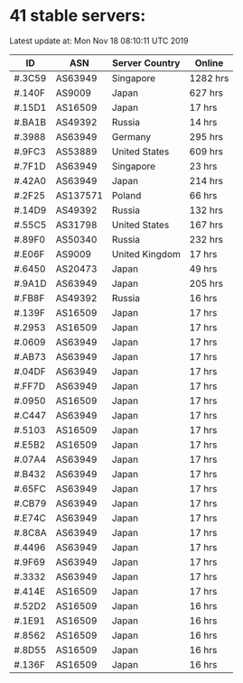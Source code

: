 # 41 stable servers:

Latest update at: Mon Nov 18 08:10:11 UTC 2019

| ID | ASN | Server Country | Online |
| -- | --- | -------------- | ------ |
| #.3C59 | AS63949 | Singapore | 1282 hrs |
| #.140F | AS9009 | Japan | 627 hrs |
| #.15D1 | AS16509 | Japan | 17 hrs |
| #.BA1B | AS49392 | Russia | 14 hrs |
| #.3988 | AS63949 | Germany | 295 hrs |
| #.9FC3 | AS53889 | United States | 609 hrs |
| #.7F1D | AS63949 | Singapore | 23 hrs |
| #.42A0 | AS63949 | Japan | 214 hrs |
| #.2F25 | AS137571 | Poland | 66 hrs |
| #.14D9 | AS49392 | Russia | 132 hrs |
| #.55C5 | AS31798 | United States | 167 hrs |
| #.89F0 | AS50340 | Russia | 232 hrs |
| #.E06F | AS9009 | United Kingdom | 17 hrs |
| #.6450 | AS20473 | Japan | 49 hrs |
| #.9A1D | AS63949 | Japan | 205 hrs |
| #.FB8F | AS49392 | Russia | 16 hrs |
| #.139F | AS16509 | Japan | 17 hrs |
| #.2953 | AS16509 | Japan | 17 hrs |
| #.0609 | AS63949 | Japan | 17 hrs |
| #.AB73 | AS63949 | Japan | 17 hrs |
| #.04DF | AS63949 | Japan | 17 hrs |
| #.FF7D | AS63949 | Japan | 17 hrs |
| #.0950 | AS16509 | Japan | 17 hrs |
| #.C447 | AS63949 | Japan | 17 hrs |
| #.5103 | AS16509 | Japan | 17 hrs |
| #.E5B2 | AS16509 | Japan | 17 hrs |
| #.07A4 | AS63949 | Japan | 17 hrs |
| #.B432 | AS63949 | Japan | 17 hrs |
| #.65FC | AS63949 | Japan | 17 hrs |
| #.CB79 | AS63949 | Japan | 17 hrs |
| #.E74C | AS63949 | Japan | 17 hrs |
| #.8C8A | AS63949 | Japan | 17 hrs |
| #.4496 | AS63949 | Japan | 17 hrs |
| #.9F69 | AS63949 | Japan | 17 hrs |
| #.3332 | AS63949 | Japan | 17 hrs |
| #.414E | AS16509 | Japan | 17 hrs |
| #.52D2 | AS16509 | Japan | 16 hrs |
| #.1E91 | AS16509 | Japan | 16 hrs |
| #.8562 | AS16509 | Japan | 16 hrs |
| #.8D55 | AS16509 | Japan | 16 hrs |
| #.136F | AS16509 | Japan | 16 hrs |

